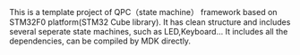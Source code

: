 This is a template project of QPC（state machine） framework based on STM32F0 platform(STM32 Cube library). It has clean structure and includes several seperate state machines, such as LED,Keyboard...
It includes all the dependencies, can be compiled by MDK directly.
